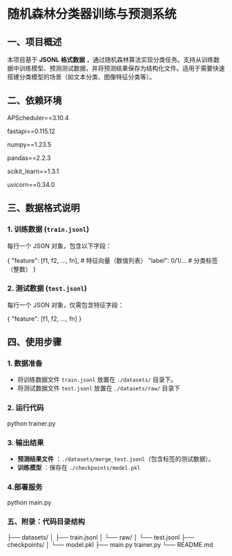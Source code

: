 # 随机森林分类器训练与预测系统


## 一、项目概述

本项目基于  **JSONL 格式数据** ，通过随机森林算法实现分类任务。支持从训练数据中训练模型、预测测试数据，并将预测结果保存为结构化文件。适用于需要快速搭建分类模型的场景（如文本分类、图像特征分类等）。

## 二、依赖环境

APScheduler==3.10.4

fastapi==0.115.12

numpy==1.23.5

pandas==2.2.3

scikit_learn==1.3.1

uvicorn==0.34.0

## 三、数据格式说明

### 1. 训练数据 (`train.jsonl`)

每行一个 JSON 对象，包含以下字段：

{
    "feature": [f1, f2, ..., fn],  # 特征向量（数值列表）
    "label": 0/1/...               # 分类标签（整数）
}


### 2. 测试数据 (`test.jsonl`)

每行一个 JSON 对象，仅需包含特征字段：

{
    "feature": [f1, f2, ..., fn]
}


## 四、使用步骤

### 1. 数据准备

* 将训练数据文件 `train.jsonl` 放置在 `./datasets/` 目录下。
* 将测试数据文件 `test.jsonl` 放置在 `./datasets/raw/` 目录下


### 2. 运行代码

python trainer.py 


### 3. 输出结果

* **预测结果文件** ：`./datasets/merge_test.jsonl`（包含标签的测试数据）。
* **训练模型** ：保存在 `./checkpoints/model.pkl`

### 4.部署服务

python main.py

### 五、附录：代码目录结构
├── datasets/
│   ├── train.jsonl
│   └── raw/
│       └── test.jsonl
├── checkpoints/
│   └── model.pkl
├── main.py
    trainer.py
└── README.md
